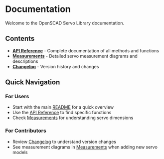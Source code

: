 # Documentation

Welcome to the OpenSCAD Servo Library documentation.

## Contents

- **[API Reference](api.md)** - Complete documentation of all methods and functions
- **[Measurements](measurements.md)** - Detailed servo measurement diagrams and descriptions
- **[Changelog](changelog.md)** - Version history and changes

## Quick Navigation

### For Users

- Start with the main [README](../README.md) for a quick overview
- Use the [API Reference](api.md) to find specific functions
- Check [Measurements](measurements.md) for understanding servo dimensions

### For Contributors

- Review [Changelog](changelog.md) to understand version changes
- See measurement diagrams in [Measurements](measurements.md) when adding new servo models
